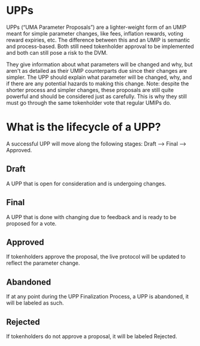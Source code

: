 # UPPs
  
UPPs (“UMA Parameter Proposals”) are a lighter-weight form of an UMIP meant for simple parameter changes, like fees, inflation rewards, voting reward expiries, etc. The difference between this and an UMIP is semantic and process-based. Both still need tokenholder approval to be implemented and both can still pose a risk to the DVM.

They give information about what parameters will be changed and why, but aren't as detailed as their UMIP counterparts due since their changes are simpler.
The UPP should explain what parameter will be changed, why, and if there are any potential hazards to making this change.
Note: despite the shorter process and simpler changes, these proposals are still quite powerful and should be considered just as carefully.
This is why they still must go through the same tokenholder vote that regular UMIPs do.

# What is the lifecycle of a UPP? 

A successful UPP will move along the following stages: Draft ⟶ Final ⟶ Approved.

## Draft
A UPP that is open for consideration and is undergoing changes.

## Final
A UPP that is done with changing due to feedback and is ready to be proposed for a vote.

## Approved
If tokenholders approve the proposal, the live protocol will be updated to reflect the parameter change.

## Abandoned
If at any point during the UPP Finalization Process, a UPP is abandoned, it will be labeled as such.

## Rejected
If tokenholders do not approve a proposal, it will be labeled Rejected.
